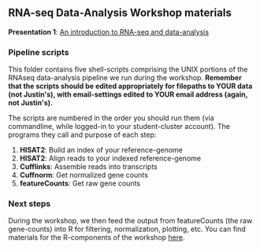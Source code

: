 ## RNA-seq Data-Analysis Workshop materials

**Presentation 1**: [An introduction to RNA-seq and data-analysis](https://github.com/usfomicshub/usfomicshub.github.io/edit/master/RNA-seq_Training_Scripts/intro_to_rna_seq.pdf)

### Pipeline scripts

This folder contains five shell-scripts comprising the UNIX portions of the RNAseq data-analysis pipeline we run during the workshop. **Remember that the scripts should be edited appropriately for filepaths to YOUR data (not Justin's), with email-settings edited to YOUR email address (again, not Justin's).**

The scripts are numbered in the order you should run them (via commandline, while logged-in to your student-cluster account). The programs they call and purpose of each step:

 1) **HISAT2**: Build an index of your reference-genome
 2) **HISAT2**: Align reads to your indexed reference-genome  
 3) **Cufflinks**: Assemble reads into transcripts  
 4) **Cuffnorm**: Get normalized gene counts  
 5) **featureCounts**: Get raw gene counts  
  
### Next steps

During the workshop, we then feed the output from featureCounts (the raw gene-counts) into R for filtering, normalization, plotting, etc. You can find materials for the R-components of the workshop [here](https://github.com/usfomicshub/usfomicshub.github.io/tree/master/R_training).
